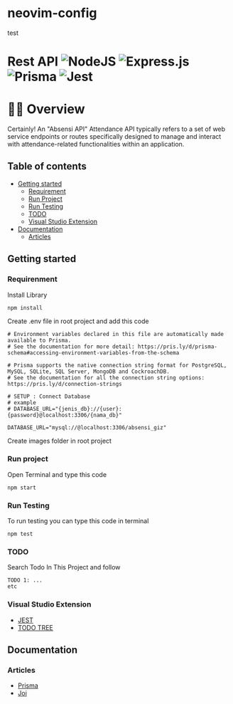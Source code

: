 # neovim-config

test

# Rest API ![NodeJS](https://img.shields.io/badge/node.js-6DA55F?style=for-the-badge&logo=node.js&logoColor=white) ![Express.js](https://img.shields.io/badge/express.js-%23404d59.svg?style=for-the-badge&logo=express&logoColor=%2361DAFB) ![Prisma](https://img.shields.io/badge/Prisma-3982CE?style=for-the-badge&logo=Prisma&logoColor=white) ![Jest](https://img.shields.io/badge/-jest-%23C21325?style=for-the-badge&logo=jest&logoColor=white)

# 🐱‍💻 Overview

Certainly! An "Absensi API" Attendance API typically refers to a set of web service endpoints or routes specifically designed to manage and interact with attendance-related functionalities within an application.

## Table of contents

- [Getting started](#getting-started)
  - [Requirement](#requirenment)
  - [Run Project](#run-project)
  - [Run Testing](#run-testing)
  - [TODO](#todo)
  - [Visual Studio Extension](#visual-studio-extension)
- [Documentation](#documentation)
  - [Articles](#articles)

## Getting started

### Requirenment

Install Library

```
npm install
```

Create .env file in root project and add this code

```
# Environment variables declared in this file are automatically made available to Prisma.
# See the documentation for more detail: https://pris.ly/d/prisma-schema#accessing-environment-variables-from-the-schema

# Prisma supports the native connection string format for PostgreSQL, MySQL, SQLite, SQL Server, MongoDB and CockroachDB.
# See the documentation for all the connection string options: https://pris.ly/d/connection-strings

# SETUP : Connect Database
# example
# DATABASE_URL="{jenis_db}://{user}:{password}@localhost:3306/{nama_db}"

DATABASE_URL="mysql://@localhost:3306/absensi_giz"
```

Create images folder in root project

### Run project

Open Terminal and type this code

```
npm start
```

### Run Testing

To run testing you can type this code in terminal

```
npm test
```

### TODO

Search Todo In This Project and follow

```
TODO 1: ...
etc
```

### Visual Studio Extension

- [JEST](https://marketplace.visualstudio.com/items?itemName=Orta.vscode-jest)
- [TODO TREE](https://marketplace.visualstudio.com/items?itemName=Gruntfuggly.todo-tree)

## Documentation

### Articles

- [Prisma](https://www.prisma.io/docs/)
- [Joi](https://joi.dev/api/)
